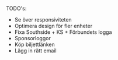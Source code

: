TODO's:
- Se över responsiviteten
- Optimera design för fler enheter
- Fixa Southside + KS + Förbundets logga
- Sponsorloggor
- Köp biljettlänken
- Lägg in rätt email
